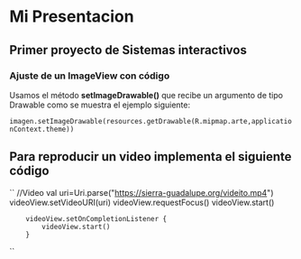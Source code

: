 # Mi Presentacion
## Primer proyecto de Sistemas interactivos

### Ajuste de un **ImageView** con código 

Usamos el método **setImageDrawable()** que recibe un argumento de tipo Drawable como se muestra el ejemplo siguiente:

``
imagen.setImageDrawable(resources.getDrawable(R.mipmap.arte,applicationContext.theme))
``

##  Para  reproducir un video implementa el siguiente código

``
//Video
        val uri=Uri.parse("https://sierra-guadalupe.org/videito.mp4")
        videoView.setVideoURI(uri)
        videoView.requestFocus()
        videoView.start()

        videoView.setOnCompletionListener {
            videoView.start()
        }

``
